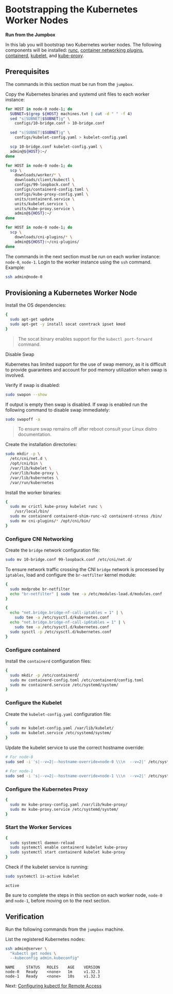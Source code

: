 # Bootstrapping the Kubernetes Worker Nodes

**Run from the Jumpbox**

In this lab you will bootstrap two Kubernetes worker nodes. The following components will be installed: [runc](https://github.com/opencontainers/runc), [container networking plugins](https://github.com/containernetworking/cni), [containerd](https://github.com/containerd/containerd), [kubelet](https://kubernetes.io/docs/reference/command-line-tools-reference/kubelet), and [kube-proxy](https://kubernetes.io/docs/concepts/cluster-administration/proxies).

## Prerequisites

The commands in this section must be run from the `jumpbox`.

Copy the Kubernetes binaries and systemd unit files to each worker instance:

```bash
for HOST in node-0 node-1; do
  SUBNET=$(grep ${HOST} machines.txt | cut -d " " -f 4)
  sed "s|SUBNET|$SUBNET|g" \
    configs/10-bridge.conf > 10-bridge.conf

  sed "s|SUBNET|$SUBNET|g" \
    configs/kubelet-config.yaml > kubelet-config.yaml

  scp 10-bridge.conf kubelet-config.yaml \
  admin@${HOST}:~/
done
```

```bash
for HOST in node-0 node-1; do
  scp \
    downloads/worker/* \
    downloads/client/kubectl \
    configs/99-loopback.conf \
    configs/containerd-config.toml \
    configs/kube-proxy-config.yaml \
    units/containerd.service \
    units/kubelet.service \
    units/kube-proxy.service \
    admin@${HOST}:~/
done 
```

```bash
for HOST in node-0 node-1; do
  scp \
    downloads/cni-plugins/* \
    admin@${HOST}:~/cni-plugins/
done
```

The commands in the next section must be run on each worker instance: `node-0`, `node-1`. Login to the worker instance using the `ssh` command. Example:

```bash
ssh admin@node-0
```

## Provisioning a Kubernetes Worker Node

Install the OS dependencies:

```bash
{
  sudo apt-get update
  sudo apt-get -y install socat conntrack ipset kmod
}
```

> The socat binary enables support for the `kubectl port-forward` command.

Disable Swap

Kubernetes has limited support for the use of swap memory, as it is difficult to provide guarantees and account for pod memory utilization when swap is involved.

Verify if swap is disabled:

```bash
sudo swapon --show
```

If output is empty then swap is disabled. If swap is enabled run the following command to disable swap immediately:

```bash
sudo swapoff -a
```

> To ensure swap remains off after reboot consult your Linux distro documentation.

Create the installation directories:

```bash
sudo mkdir -p \
  /etc/cni/net.d \
  /opt/cni/bin \
  /var/lib/kubelet \
  /var/lib/kube-proxy \
  /var/lib/kubernetes \
  /var/run/kubernetes
```

Install the worker binaries:

```bash
{
  sudo mv crictl kube-proxy kubelet runc \
    /usr/local/bin/
  sudo mv containerd containerd-shim-runc-v2 containerd-stress /bin/
  sudo mv cni-plugins/* /opt/cni/bin/
}
```

### Configure CNI Networking

Create the `bridge` network configuration file:

```bash
sudo mv 10-bridge.conf 99-loopback.conf /etc/cni/net.d/
```

To ensure network traffic crossing the CNI `bridge` network is processed by `iptables`, load and configure the `br-netfilter` kernel module:

```bash
{
  sudo modprobe br-netfilter
  echo "br-netfilter" | sudo tee -a /etc/modules-load.d/modules.conf
}
```

```bash
{
  echo "net.bridge.bridge-nf-call-iptables = 1" | \
    sudo tee -a /etc/sysctl.d/kubernetes.conf
  echo "net.bridge.bridge-nf-call-ip6tables = 1" | \
    sudo tee -a /etc/sysctl.d/kubernetes.conf
  sudo sysctl -p /etc/sysctl.d/kubernetes.conf
}
```

### Configure containerd

Install the `containerd` configuration files:

```bash
{
  sudo mkdir -p /etc/containerd/
  sudo mv containerd-config.toml /etc/containerd/config.toml
  sudo mv containerd.service /etc/systemd/system/
}
```

### Configure the Kubelet

Create the `kubelet-config.yaml` configuration file:

```bash
{
  sudo mv kubelet-config.yaml /var/lib/kubelet/
  sudo mv kubelet.service /etc/systemd/system/
}
```

Update the kubelet service to use the correct hostname override:

```bash
# For node-0
sudo sed -i 's|--v=2|--hostname-override=node-0 \\\n  --v=2|' /etc/systemd/system/kubelet.service

# For node-1
sudo sed -i 's|--v=2|--hostname-override=node-1 \\\n  --v=2|' /etc/systemd/system/kubelet.service
```

### Configure the Kubernetes Proxy

```bash
{
  sudo mv kube-proxy-config.yaml /var/lib/kube-proxy/
  sudo mv kube-proxy.service /etc/systemd/system/
}
```

### Start the Worker Services

```bash
{
  sudo systemctl daemon-reload
  sudo systemctl enable containerd kubelet kube-proxy
  sudo systemctl start containerd kubelet kube-proxy
}
```

Check if the kubelet service is running:

```bash
sudo systemctl is-active kubelet
```

```text
active
```

Be sure to complete the steps in this section on each worker node, `node-0` and `node-1`, before moving on to the next section.

## Verification

Run the following commands from the `jumpbox` machine.

List the registered Kubernetes nodes:

```bash
ssh admin@server \
  "kubectl get nodes \
  --kubeconfig admin.kubeconfig"
```

```
NAME     STATUS   ROLES    AGE    VERSION
node-0   Ready    <none>   1m     v1.32.3
node-1   Ready    <none>   10s    v1.32.3
```

Next: [Configuring kubectl for Remote Access](10-configuring-kubectl.md)
